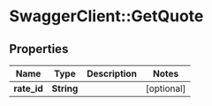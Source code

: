 # SwaggerClient::GetQuote

## Properties
Name | Type | Description | Notes
------------ | ------------- | ------------- | -------------
**rate_id** | **String** |  | [optional] 

